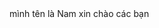 <!DOCTYPE html>
<html>
<head>
	<title> welcome to HTML ^.^ </title>
</head>
<body>
mình tên là Nam xin chào các bạn
</body>
</html>


